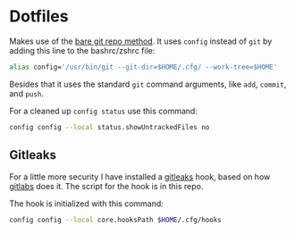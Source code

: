 # Dotfiles
Makes use of the [bare git repo method](https://www.atlassian.com/git/tutorials/dotfiles). It uses `config` instead of `git` by adding this line to the bashrc/zshrc file:

```bash
alias config='/usr/bin/git --git-dir=$HOME/.cfg/ --work-tree=$HOME'
```

Besides that it uses the standard `git` command arguments, like `add`, `commit`, and `push`.

For a cleaned up `config status` use this command:

```bash
config config --local status.showUntrackedFiles no
```

## Gitleaks
For a little more security I have installed a [gitleaks](https://github.com/gitleaks/gitleaks) hook, based on how [gitlabs](https://gitlab.com/gitlab-com/gl-security/security-research/gitleaks-endpoint-installer) does it. The script for the hook is in this repo.

The hook is initialized with this command:

```bash
config config --local core.hooksPath $HOME/.cfg/hooks
```
